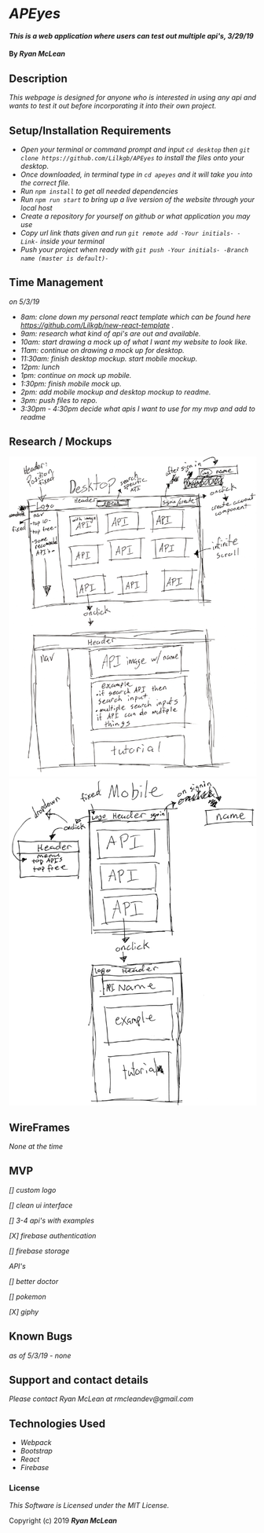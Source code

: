 # _APEyes_

#### _This is a web application where users can test out multiple api's, 3/29/19_

#### By _**Ryan McLean**_

## Description

_This webpage is designed for anyone who is interested in using any api and wants to test it out before incorporating it into their own project._

## Setup/Installation Requirements

* _Open your terminal or command prompt and input `cd desktop` then `git clone https://github.com/Lilkgb/APEyes` to install the files onto your desktop._
* _Once downloaded, in terminal type in `cd apeyes` and it will take you into the correct file._
* _Run `npm install` to get all needed dependencies_
* _Run `npm run start` to bring up a live version of the website through your local host_
* _Create a repository for yourself on github or what application you may use_
* _Copy url link thats given and run `git remote add -Your initials- -Link-` inside your terminal_
* _Push your project when ready with `git push -Your initials- -Branch name (master is default)-`_

## Time Management

_on 5/3/19_
* _8am: clone down my personal react template which can be found here https://github.com/Lilkgb/new-react-template ._
* _9am: research what kind of api's are out and available._
* _10am: start drawing a mock up of what I want my website to look like._
* _11am: continue on drawing a mock up for desktop._
* _11:30am: finish desktop mockup. start mobile mockup._
* _12pm: lunch_
* _1pm: continue on mock up mobile._
* _1:30pm: finish mobile mock up._
* _2pm: add mobile mockup and desktop mockup to readme._
* _3pm: push files to repo._
* _3:30pm - 4:30pm decide what apis I want to use for my mvp and add to readme_

## Research / Mockups
![desktop mockup](src/assets/drawing-mockup/desktop-mockup.png)
![mobile mockup](src/assets/drawing-mockup/mobile-mockup.png)

## WireFrames

_None at the time_

## MVP
_[] custom logo_

_[] clean ui interface_

_[] 3-4 api's with examples_

_[X] firebase authentication_

_[] firebase storage_

_API's_

_[] better doctor_

_[] pokemon_

_[X] giphy_
## Known Bugs

_as of 5/3/19 - none_

## Support and contact details

_Please contact Ryan McLean at rmcleandev@gmail.com_

## Technologies Used

* _Webpack_
* _Bootstrap_
* _React_
* _Firebase_

### License

*This Software is Licensed under the MIT License.*

Copyright (c) 2019 **_Ryan McLean_**
